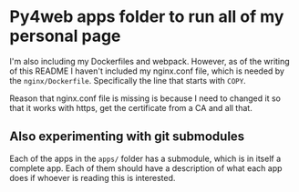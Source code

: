 # Py4web apps folder to run all of my personal page

I'm also including my Dockerfiles and webpack. However, as of
the writing of this README I haven't included my nginx.conf
file, which is needed by the `nginx/Dockerfile`. Specifically
the line that starts with `COPY`.

Reason that nginx.conf file is missing is because I need to 
changed it so that it works with https, get the certificate
from a CA and all that.

## Also experimenting with git submodules

Each of the apps in the `apps/` folder has a submodule, which is
in itself a complete app. Each of them should have a description
of what each app does if whoever is reading this is interested.
